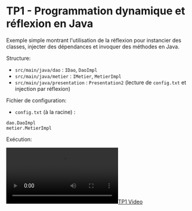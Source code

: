 # TP1 - Programmation dynamique et réflexion en Java

Exemple simple montrant l'utilisation de la réflexion pour instancier des classes, injecter des dépendances et invoquer des méthodes en Java.

Structure:
- `src/main/java/dao` : `IDao`, `DaoImpl`
- `src/main/java/metier` : `IMetier`, `MetierImpl`
- `src/main/java/presentation` : `Presentation2` (lecture de `config.txt` et injection par réflexion)

Fichier de configuration:
- `config.txt` (à la racine) :
```
dao.DaoImpl
metier.MetierImpl
```

Exécution:

[![TP1 Video](TP1.mp4)](TP1.mp4)
